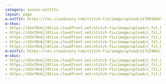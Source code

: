 ```yaml
---
category: senses-outfits
layout: page
w-outfit: https://res.cloudinary.com/stitch-fix/image/upload/v1709166451/Style_studio/Styleshuffle/2023-09-27_W_OLOF_G18_07446.jpg
w-skus:
- https://d3n78nkjl8tizo.cloudfront.net/stitch-fix/image/upload/c_fit,h_720,w_862/v1692783126/sq9trwa9uwvzqa5j8eoz.jpg
- https://d3n78nkjl8tizo.cloudfront.net/stitch-fix/image/upload/c_fit,h_720,w_862/v1679092478/ztydthabiijxl6eixmzq.jpg
- https://d3n78nkjl8tizo.cloudfront.net/stitch-fix/image/upload/c_fit,h_720,w_862/v1664400841/pfxxfsfzqlqfc53fmkgs.jpg
- https://d3n78nkjl8tizo.cloudfront.net/stitch-fix/image/upload/c_fit,h_720,w_862/v1678358514/ino0ctilirqw1ejw2pbl.jpg
- https://d3n78nkjl8tizo.cloudfront.net/stitch-fix/image/upload/c_fit,h_720,w_862/v1686970137/tmlmuz7mov7b2padfugj.jpg
m-outfit: https://res.cloudinary.com/stitch-fix/image/upload/v1722466176/onboarding/StyleFile/Mens/mens-bold-4.png
m-skus:
- https://d3n78nkjl8tizo.cloudfront.net/stitch-fix/image/upload/c_fit,h_720,w_862/v1688027903/wactkib6ft5o4sc1vl7k.jpg
- https://d3n78nkjl8tizo.cloudfront.net/stitch-fix/image/upload/c_fit,h_720,w_862/v1719890008/il4lmocq31hjjnxueyi6.jpg
- https://d3n78nkjl8tizo.cloudfront.net/stitch-fix/image/upload/c_fit,h_720,w_862/v1710489242/mng7rviindssdcyfodjh.jpg
- https://d3n78nkjl8tizo.cloudfront.net/stitch-fix/image/upload/c_fit,h_720,w_862/v1661454985/u7lyyepshxno6jrmcy0n.jpg
---
```


